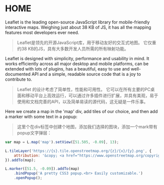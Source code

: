 # HOME

Leaflet is the leading open-source JavaScript library for mobile-friendly interactive maps. Weighing just about 38 KB of JS, it has all the mapping features most developers ever need.

>Leaflet是领先的开源JavaScript库，用于移动友好的交互式地图。 它仅重约38 KB的JS，具有大多数开发人员所需的所有映射功能。

Leaflet is designed with simplicity, performance and usability in mind. It works efficiently across all major desktop and mobile platforms, can be extended with lots of plugins, has a beautiful, easy to use and well-documented API and a simple, readable source code that is a joy to contribute to.

>Leaflet 的设计考虑了简单性，性能和可用性。 它可以在所有主要的PC桌面和移动平台上高效运行，可以通过许多插件进行扩展，并具有美观，易于使用和文档完善的API，以及简单易读的源代码，这无疑是一件乐事。

Here we create a map in the 'map' div, add tiles of our choice, and then add a marker with some text in a popup:

> 这里个在div标签中创建个地图，添加我们选择的图块，添加一个mark带有popup文字弹层：

```js
var map = L.map('map').setView([51.505, -0.09], 13);

L.tileLayer('https://{s}.tile.openstreetmap.org/{z}/{x}/{y}.png', {
    attribution: '&copy; <a href="https://www.openstreetmap.org/copyright">OpenStreetMap</a> contributors'
}).addTo(map);

L.marker([51.5, -0.09]).addTo(map)
    .bindPopup('A pretty CSS3 popup.<br> Easily customizable.')
    .openPopup();
```


